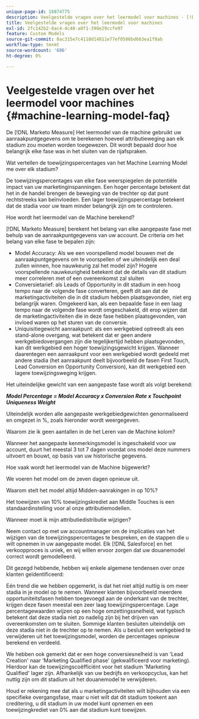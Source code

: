 ```yaml
---
unique-page-id: 18874775
description: Veelgestelde vragen over het leermodel voor machines - [!DNL Marketo Measure] - Productdocumentatie
title: Veelgestelde vragen over het leermodel voor machines
exl-id: 2fc142b2-8ac4-4c48-a8f1-398e29ccfe97
feature: Custom Models
source-git-commit: 8ac315e7c4110d14811e77ef0586bd663ea1f8ab
workflow-type: tm+mt
source-wordcount: '686'
ht-degree: 0%

---
```


# Veelgestelde vragen over het leermodel voor machines {#machine-learning-model-faq}

De [!DNL Marketo Measure] Het leermodel van de machine gebruikt uw aanraakpuntgegevens om te berekenen hoeveel attributieweging aan elk stadium zou moeten worden toegewezen. Dit wordt bepaald door hoe belangrijk elke fase was in het sluiten van de rijafspraken.

Wat vertellen de toewijzingspercentages van het Machine Learning Model me over elk stadium?

De toewijzingspercentages van elke fase weerspiegelen de potentiële impact van uw marketinginspanningen. Een hoger percentage betekent dat het in de handel brengen de beweging van de trechter op dat punt rechtstreeks kan beïnvloeden. Een lager toewijzingspercentage betekent dat de stadia voor uw team minder belangrijk zijn om te controleren.

Hoe wordt het leermodel van de Machine berekend?

[!DNL Marketo Measure] berekent het belang van elke aangepaste fase met behulp van de aanraakpuntgegevens van uw account. De criteria om het belang van elke fase te bepalen zijn:

* Model Accuracy: Als we een voorspellend model bouwen met de aanraakpuntgegevens om te voorspellen of we uiteindelijk een deal zullen winnen, hoe nauwkeurig zal het model zijn? Hogere voorspellende nauwkeurigheid betekent dat de details van dit stadium meer correleren met of een overeenkomst zal sluiten
* Conversietarief: als Leads of Opportunity in dit stadium in een hoog tempo naar de volgende fase converteren, geeft dit aan dat de marketingactiviteiten die in dit stadium hebben plaatsgevonden, niet erg belangrijk waren. Omgekeerd kan, als een bepaalde fase in een laag tempo naar de volgende fase wordt omgeschakeld, dit erop wijzen dat de marketingactiviteiten die in deze fase hebben plaatsgevonden, van invloed waren op het sturen van de conversie.
* Uniquisitiegewicht aanraakpunt: als een werkgebied optreedt als een stand-alone overgang, wat betekent dat er geen andere werkgebiedovergangen zijn die tegelijkertijd hebben plaatsgevonden, kan dit werkgebied een hoger toewijzingsgewicht krijgen. Wanneer daarentegen een aanraakpunt voor een werkgebied wordt gedeeld met andere stadia (het aanraakpunt deelt bijvoorbeeld de fasen First Touch, Lead Conversion en Opportunity Conversion), kan dit werkgebied een lagere toewijzingsweging krijgen.

Het uiteindelijke gewicht van een aangepaste fase wordt als volgt berekend:

**_Model Percentage = Model Accuracy x Conversion Rate x Touchpoint Uniqueness Weight_**

Uiteindelijk worden alle aangepaste werkgebiedgewichten genormaliseerd en omgezet in %, zoals hieronder wordt weergegeven.

Waarom zie ik geen aantallen in de het Leren van de Machine kolom?

Wanneer het aangepaste kenmerkingsmodel is ingeschakeld voor uw account, duurt het meestal 3 tot 7 dagen voordat ons model deze nummers uitvoert en bouwt, op basis van uw historische gegevens.

Hoe vaak wordt het leermodel van de Machine bijgewerkt?

We voeren het model om de zeven dagen opnieuw uit.

Waarom stelt het model altijd Midden-aanrakingen in op 10%?

Het toewijzen van 10% toewijzingskrediet aan Middle Touches is een standaardinstelling voor al onze attributiemodellen.

Wanneer moet ik mijn attributiedistributie wijzigen?

Neem contact op met uw accountmanager om de implicaties van het wijzigen van de toewijzingspercentages te bespreken, en de stappen die u wilt opnemen in uw aangepaste model. Elk [!DNL Salesforce] en het verkoopproces is uniek, en wij willen ervoor zorgen dat uw douanemodel correct wordt gemodelleerd.

Dit gezegd hebbende, hebben wij enkele algemene tendensen over onze klanten geïdentificeerd:

Eén trend die we hebben opgemerkt, is dat het niet altijd nuttig is om meer stadia in je model op te nemen. Wanneer klanten bijvoorbeeld meerdere opportuniteitsfasen hebben toegevoegd aan de onderkant van de trechter, krijgen deze fasen meestal een zeer laag toewijzingspercentage. Lage percentagewaarden wijzen op een hoge omzettingssnelheid, wat typisch betekent dat deze stadia niet zo nadelig zijn bij het drijven van overeenkomsten om te sluiten. Sommige klanten besluiten uiteindelijk om deze stadia niet in de trechter op te nemen. Als u besluit een werkgebied te verwijderen uit het toewijzingsmodel, worden de percentages opnieuw berekend en verdeeld.

We hebben ook gemerkt dat er een hoge conversiesnelheid is van &#39;Lead Creation&#39; naar &#39;Marketing Qualified phase&#39; (gekwalificeerd voor marketing). Hierdoor kan de toewijzingscoëfficiënt voor het stadium &#39;Marketing Qualified&#39; lager zijn. Afhankelijk van uw bedrijfs en verkoopcyclus, kan het nuttig zijn om dit stadium uit het douanemodel te verwijderen.

Houd er rekening mee dat als u marketingactiviteiten wilt bijhouden via een specifieke overgangsfase, maar u niet wilt dat dit stadium toekent aan creditering, u dit stadium in uw model kunt opnemen en een toewijzingkrediet van 0% aan dat stadium kunt toewijzen.
